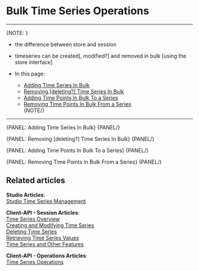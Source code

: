 ﻿# Bulk Time Series Operations
---

{NOTE: }

* the difference between store and session  
* timeseries can be created[, modified?] and removed in bulk [using the store interface]  

* In this page:  
  * [Adding Time Series In Bulk]()  
  * [Removing [deleting?] Time Series In Bulk]()  
  * [Adding Time Points In Bulk To a Series]()  
  * [Removing Time Points In Bulk From a Series]()  
{NOTE/}

---

{PANEL: Adding Time Series In Bulk}
{PANEL/}

{PANEL: Removing [deleting?] Time Series In Bulk}
{PANEL/}

{PANEL: Adding Time Points In Bulk To a Series}
{PANEL/}

{PANEL: Removing Time Points In Bulk From a Series}
{PANEL/}

## Related articles
**Studio Articles**:  
[Studio Time Series Management]()  

**Client-API - Session Articles**:  
[Time Series Overview]()  
[Creating and Modifying Time Series]()  
[Deleting Time Series]()  
[Retrieving Time Series Values]()  
[Time Series and Other Features]()  

**Client-API - Operations Articles**:  
[Time Series Operations]()  
